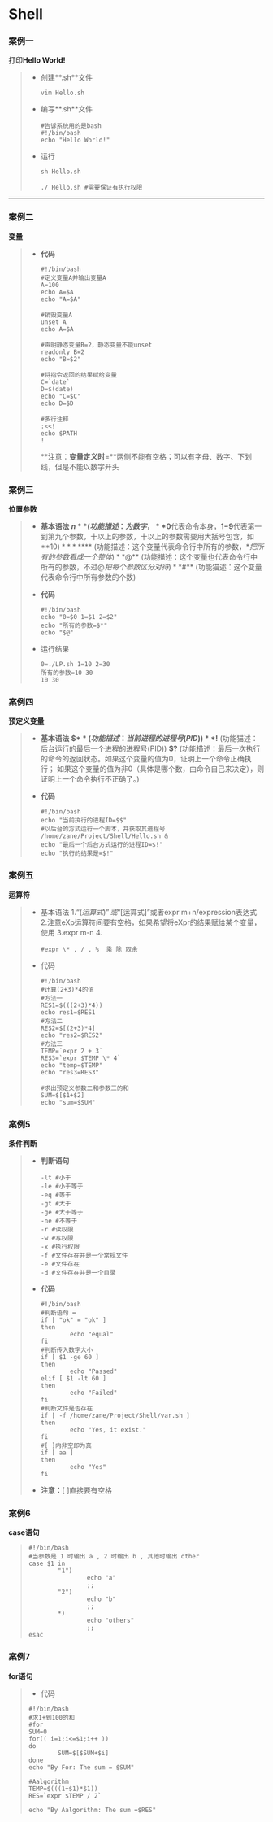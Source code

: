 # Shell

### 案例一

打印**Hello World!**

> - 创建**.sh**文件
>
>   ```shell
>   vim Hello.sh
>   ```
>
> - 编写**.sh**文件
>
>   ```shell
>   #告诉系统用的是bash
>   #!/bin/bash
>   echo "Hello World!"
>   ```
>
> - 运行
>
>   ```shell
>   sh Hello.sh
>   ```
>
>   ```shell
>   ./ Hello.sh #需要保证有执行权限
>   ```

-----

### 案例二

**变量**

> - **代码**
>
>   ```shell
>   #!/bin/bash
>   #定义变量A并输出变量A
>   A=100
>   echo A=$A
>   echo "A=$A"
>     
>   #销毁变量A
>   unset A
>   echo A=$A
>     
>   #声明静态变量B=2，静态变量不能unset
>   readonly B=2 
>   echo "B=$2"
>     
>   #将指令返回的结果赋给变量
>   C=`date`
>   D=$(date)
>   echo "C=$C"
>   echo D=$D
>     
>   #多行注释
>   :<<!
>   echo $PATH
>   !
>   ```
>
>   **注意：**变量定义时**=**两侧不能有空格；可以有字母、数字、下划线，但是不能以数字开头

### 案例三

**位置参数**

> - **基本语法**
>   **$n** (功能描述：为数字，**$0**代表命令本身，**$1-$9**代表第一到第九个参数，十以上的参数，十以上的参数需要用大括号包含，如**${10})**
>   **$***	(功能描述：这个变量代表命令行中所有的参数，$*把所有的参数看成一个整体)
>   **$@**	(功能描述：这个变量也代表命令行中所有的参数，不过$@把每个参数区分对待)
>   **$#**	(功能猫述：这个变量代表命令行中所有参数的个数)
>
> - **代码**
>
>   ```shell
>   #!/bin/bash
>   echo "0=$0 1=$1 2=$2"
>   echo "所有的参数=$*"
>   echo "$@"
>   ```
>
> - 运行结果
>
>   ```shell
>   0=./LP.sh 1=10 2=30
>   所有的参数=10 30
>   10 30
>   ```

### 案例四

**预定义变量**

> - **基本语法**
>   **$$** (功能描述：当前进程的进程号(PID))
>   **$!** (功能猫述：后台运行的最后一个进程的进程号(PID))
>   **$?** (功能描述：最后一次执行的命令的返回状态。如果这个变量的值为0，证明上一个命令正确执行；
>   如果这个变量的值为非0（具体是哪个数，由命令自己来决定），则证明上一个命令执行不正确了。)
>
> - **代码**
>
>   ```shell
>   #!/bin/bash
>   echo "当前执行的进程ID=$$"
>   #以后台的方式运行一个脚本，并获取其进程号
>   /home/zane/Project/Shell/Hello.sh &
>   echo "最后一个后台方式运行的进程ID=$!"
>   echo "执行的结果是=$!"
>   ```

### 案例五

**运算符**

> - 基本语法
>   1.“$(运算式)”或“$[运算式]”或者expr m+n/expression表达式
>   2.注意eXp运算符间要有空格，如果希望将eXpr的结果赋给某个变量，使用
>   3.expr m-n
>   4.
>
>   ```shell
>   #expr \* , / , %  乘 除 取余
>   ```
>
>   
>
> - 代码
>
>   ```shell
>   #!/bin/bash
>   #计算(2+3)*4的值
>   #方法一
>   RES1=$(((2+3)*4))
>   echo res1=$RES1
>   #方法二
>   RES2=$[(2+3)*4]
>   echo "res2=$RES2"
>   #方法三
>   TEMP=`expr 2 + 3`
>   RES3=`expr $TEMP \* 4`
>   echo "temp=$TEMP"
>   echo "res3=RES3"
>     
>   #求出预定义参数二和参数三的和
>   SUM=$[$1+$2]
>   echo "sum=$SUM"
>   ```
>

### 案例5

**条件判断**

> - **判断语句**
>
>   ```shell
>   -lt #小于
>   -le #小于等于
>   -eq #等于
>   -gt #大于
>   -ge #大于等于
>   -ne #不等于
>   -r #读权限
>   -w #写权限
>   -x #执行权限
>   -f #文件存在并是一个常规文件
>   -e #文件存在
>   -d #文件存在并是一个目录
>   ```
>
> - **代码**
>
>   ```shell
>   #!/bin/bash
>   #判断语句 = 
>   if [ "ok" = "ok" ]
>   then
>           echo "equal"
>   fi
>   #判断传入数字大小
>   if [ $1 -ge 60 ]
>   then
>           echo "Passed"
>   elif [ $1 -lt 60 ]
>   then
>           echo "Failed"
>   fi
>   #判断文件是否存在
>   if [ -f /home/zane/Project/Shell/var.sh ]
>   then
>           echo "Yes, it exist."
>   fi
>   #[ ]内非空即为真
>   if [ aa ]
>   then
>           echo "Yes"
>   fi
>   ```
>
> - **注意：**[ ]直接要有空格

### 案例6

**case语句**

> ```shell
> #!/bin/bash
> #当参数是 1 时输出 a , 2 时输出 b , 其他时输出 other
> case $1 in
>         "1")
>                 echo "a"
>                 ;;
>         "2")
>                 echo "b"
>                 ;;
>         *)
>                 echo "others"
>                 ;;
> esac
> ```

### 案例7

**for语句**

> - 代码
>
> ```shell
> #!/bin/bash
> #求1+到100的和
> #for
> SUM=0
> for(( i=1;i<=$1;i++ ))
> do
>         SUM=$[$SUM+$i]
> done
> echo "By For: The sum = $SUM"
> 
> #Aalgorithm
> TEMP=$(((1+$1)*$1))
> RES=`expr $TEMP / 2`
> 
> echo "By Aalgorithm: The sum =$RES"
> ```
